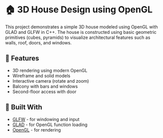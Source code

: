# 🏠 3D House Design using OpenGL

This project demonstrates a simple 3D house modeled using OpenGL with GLAD and GLFW in C++. 
The house is constructed using basic geometric primitives (cubes, pyramids) to visualize 
architectural features such as walls, roof, doors, and windows.

## 🚀 Features

- 3D rendering using modern OpenGL
- Wireframe and solid models
- Interactive camera (rotate and zoom)
- Balcony with bars and windows
- Second-floor access with door

## 🧱 Built With

- [GLFW](https://www.glfw.org/) - for windowing and input
- [GLAD](https://glad.dav1d.de/) - for OpenGL function loading
- [OpenGL](https://www.opengl.org/) - for rendering
